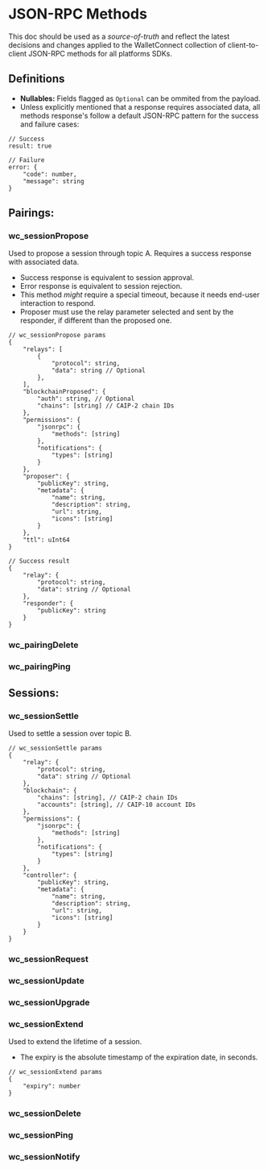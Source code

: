 # JSON-RPC Methods
This doc should be used as a *source-of-truth* and reflect the latest decisions and changes applied to the WalletConnect collection of client-to-client JSON-RPC methods for all platforms SDKs.

## Definitions
- **Nullables:** Fields flagged as `Optional` can be ommited from the payload.
- Unless explicitly mentioned that a response requires associated data, all methods response's follow a default JSON-RPC pattern for the success and failure cases:
```jsonc
// Success
result: true

// Failure
error: {
    "code": number,
    "message": string
}
```

## Pairings:

### wc_sessionPropose
Used to propose a session through topic A. Requires a success response with associated data. 
- Success response is equivalent to session approval.
- Error response is equivalent to session rejection.
- This method *might* require a special timeout, because it needs end-user interaction to respond.
- Proposer must use the relay parameter selected and sent by the responder, if different than the proposed one.
```jsonc
// wc_sessionPropose params
{
    "relays": [
        {
            "protocol": string,
            "data": string // Optional
        },
    ],
    "blockchainProposed": {
        "auth": string, // Optional
        "chains": [string] // CAIP-2 chain IDs
    },
    "permissions": {
        "jsonrpc": {
            "methods": [string]
        },
        "notifications": {
            "types": [string]
        }
    },
    "proposer": {
        "publicKey": string,
        "metadata": {
            "name": string,
            "description": string,
            "url": string,
            "icons": [string]
        }
    },
    "ttl": uInt64
}
```

```jsonc
// Success result
{
    "relay": {
        "protocol": string,
        "data": string // Optional
    },
    "responder": {
        "publicKey": string
    }
}
```

### wc_pairingDelete

### wc_pairingPing

## Sessions:

### wc_sessionSettle
Used to settle a session over topic B.
```jsonc
// wc_sessionSettle params
{
    "relay": {
        "protocol": string,
        "data": string // Optional
    },
    "blockchain": {
        "chains": [string], // CAIP-2 chain IDs
        "accounts": [string], // CAIP-10 account IDs
    },
    "permissions": {
        "jsonrpc": {
            "methods": [string]
        },
        "notifications": {
            "types": [string]
        }
    },
    "controller": {
        "publicKey": string,
        "metadata": {
            "name": string,
            "description": string,
            "url": string,
            "icons": [string]
        }
    }
}
```



### wc_sessionRequest

### wc_sessionUpdate

### wc_sessionUpgrade

### wc_sessionExtend
Used to extend the lifetime of a session.
- The expiry is the absolute timestamp of the expiration date, in seconds.
```jsonc
// wc_sessionExtend params
{
    "expiry": number
}
```

### wc_sessionDelete

### wc_sessionPing

### wc_sessionNotify
